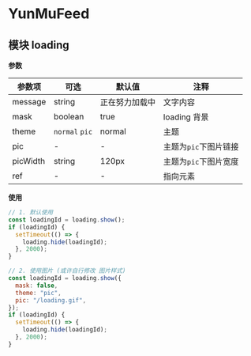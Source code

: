 # YunMuFeed

## 模块 **loading**

**参数**

| 参数项   | 可选           | 默认值         | 注释                  |
| -------- | -------------- | -------------- | --------------------- |
| message  | string         | 正在努力加载中 | 文字内容              |
| mask     | boolean        | true           | loading 背景          |
| theme    | `normal` `pic` | normal         | 主题                  |
| pic      | -              | -              | 主题为`pic`下图片链接 |
| picWidth | string         | 120px          | 主题为`pic`下图片宽度 |
| ref      | -              | -              | 指向元素              |

**使用**

```js
// 1. 默认使用
const loadingId = loading.show();
if (loadingId) {
  setTimeout(() => {
    loading.hide(loadingId);
  }, 2000);
}

// 2. 使用图片 (或许自行修改 图片样式)
const loadingId = loading.show({
  mask: false,
  theme: "pic",
  pic: "/loading.gif",
});
if (loadingId) {
  setTimeout(() => {
    loading.hide(loadingId);
  }, 2000);
}
```
